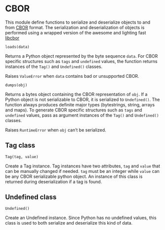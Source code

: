 # CBOR

This module define functions to serialize and deserialize objects to and from [CBOR](http://cbor.io) format.
The serialization and deserialization of objects is performed using a wrapped version of the awesome and lighting fast [libcbor](http://libcbor.org/)


`loads(data)`

Returns a Python object represented by the byte sequence ```data```.
For CBOR specific structures such as ```tags``` and ```undefined``` values,
the function returns instances of the `Tag()` and `Undefined()` classes.

Raises `ValueError` when ```data``` contains bad or unsupported CBOR.


`dumps(obj)`

Returns a bytes object containing the CBOR representation of ```obj```.
If a Python object is not serializable to CBOR, it is serialized to `Undefined()`.
The function always produces definite major types (bytestrings, string, arrays and maps).
To generate CBOR specific structures such as ```tags``` and ```undefined``` values, pass as argument instances
of the `Tag()` and `Undefined()` classes.

Raises `RuntimeError` when ```obj``` can’t be serialized.

## Tag class


`Tag(tag, value)`

Create a Tag instance. Tag instances have two attributes, `tag` and `value` that can be manually changed if needed.
`tag` must be an integer while `value` can be any CBOR serializable python object.
An instance of this class is returned during deserialization if a tag is found.

## Undefined class


`Undefined()`

Create an Undefined instance. Since Python has no undefined values, this class is used to both serialize and deserialize this kind of data.
<!--stackedit_data:
eyJoaXN0b3J5IjpbMjg3NTU0ODQzXX0=
-->
